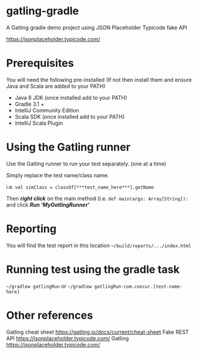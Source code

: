 # gatling-gradle
A Gatling gradle demo project using JSON Placeholder Typicode fake API

https://jsonplaceholder.typicode.com/

# Prerequisites
You will need the following pre-installed (If not then install them and ensure Java and Scala are added to your PATH) 
* Java 8 JDK (once installed add to your PATH)
* Gradle 3.1 + 
* IntelliJ Community Edition
* Scala SDK (once installed add to your PATH)
* IntelliJ Scala Plugin

# Using the Gatling runner
Use the Gatling runner to run your test separately. (one at a time) 

Simply replace the test name/class name.

i.e. ```val simClass = classOf[***test_name_here***].getName```

Then ***right click*** on the main method (i.e. ```def main(args: Array[String]):``` and click ***Run 'MyGatlingRunner'***

# Reporting
You will find the test report in this location ```~/build/reports/.../index.html ```

# Running test using the gradle task
```~/gradlew gatlingRun```
or
```~/gradlew gatlingRun-com.concur.[test-name-here]```

# Other references
Gatling cheat sheet https://gatling.io/docs/current/cheat-sheet
Fake REST API https://jsonplaceholder.typicode.com/
Gatling https://jsonplaceholder.typicode.com/
